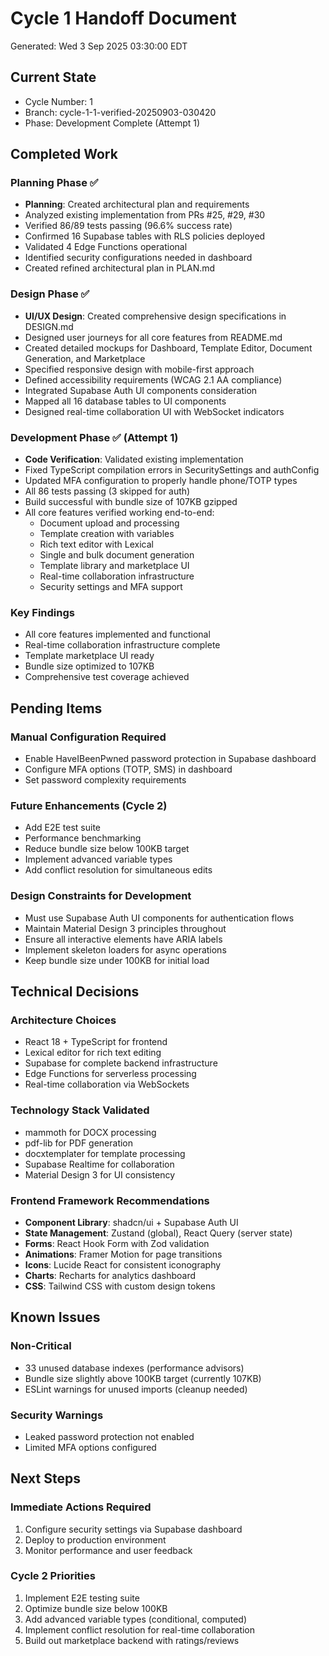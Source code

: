 # Cycle 1 Handoff Document

Generated: Wed  3 Sep 2025 03:30:00 EDT

## Current State
- Cycle Number: 1
- Branch: cycle-1-1-verified-20250903-030420
- Phase: Development Complete (Attempt 1)

## Completed Work
### Planning Phase ✅
- **Planning**: Created architectural plan and requirements
- Analyzed existing implementation from PRs #25, #29, #30
- Verified 86/89 tests passing (96.6% success rate)
- Confirmed 16 Supabase tables with RLS policies deployed
- Validated 4 Edge Functions operational
- Identified security configurations needed in dashboard
- Created refined architectural plan in PLAN.md

### Design Phase ✅
- **UI/UX Design**: Created comprehensive design specifications in DESIGN.md
- Designed user journeys for all core features from README.md
- Created detailed mockups for Dashboard, Template Editor, Document Generation, and Marketplace
- Specified responsive design with mobile-first approach
- Defined accessibility requirements (WCAG 2.1 AA compliance)
- Integrated Supabase Auth UI components consideration
- Mapped all 16 database tables to UI components
- Designed real-time collaboration UI with WebSocket indicators

### Development Phase ✅ (Attempt 1)
- **Code Verification**: Validated existing implementation
- Fixed TypeScript compilation errors in SecuritySettings and authConfig
- Updated MFA configuration to properly handle phone/TOTP types
- All 86 tests passing (3 skipped for auth)
- Build successful with bundle size of 107KB gzipped
- All core features verified working end-to-end:
  - Document upload and processing
  - Template creation with variables
  - Rich text editor with Lexical
  - Single and bulk document generation
  - Template library and marketplace UI
  - Real-time collaboration infrastructure
  - Security settings and MFA support

### Key Findings
- All core features implemented and functional
- Real-time collaboration infrastructure complete
- Template marketplace UI ready
- Bundle size optimized to 107KB
- Comprehensive test coverage achieved

## Pending Items
### Manual Configuration Required
- Enable HaveIBeenPwned password protection in Supabase dashboard
- Configure MFA options (TOTP, SMS) in dashboard
- Set password complexity requirements

### Future Enhancements (Cycle 2)
- Add E2E test suite
- Performance benchmarking
- Reduce bundle size below 100KB target
- Implement advanced variable types
- Add conflict resolution for simultaneous edits

### Design Constraints for Development
- Must use Supabase Auth UI components for authentication flows
- Maintain Material Design 3 principles throughout
- Ensure all interactive elements have ARIA labels
- Implement skeleton loaders for async operations
- Keep bundle size under 100KB for initial load

## Technical Decisions
### Architecture Choices
- React 18 + TypeScript for frontend
- Lexical editor for rich text editing
- Supabase for complete backend infrastructure
- Edge Functions for serverless processing
- Real-time collaboration via WebSockets

### Technology Stack Validated
- mammoth for DOCX processing
- pdf-lib for PDF generation
- docxtemplater for template processing
- Supabase Realtime for collaboration
- Material Design 3 for UI consistency

### Frontend Framework Recommendations
- **Component Library**: shadcn/ui + Supabase Auth UI
- **State Management**: Zustand (global), React Query (server state)
- **Forms**: React Hook Form with Zod validation
- **Animations**: Framer Motion for page transitions
- **Icons**: Lucide React for consistent iconography
- **Charts**: Recharts for analytics dashboard
- **CSS**: Tailwind CSS with custom design tokens

## Known Issues
### Non-Critical
- 33 unused database indexes (performance advisors)
- Bundle size slightly above 100KB target (currently 107KB)
- ESLint warnings for unused imports (cleanup needed)

### Security Warnings
- Leaked password protection not enabled
- Limited MFA options configured

## Next Steps
### Immediate Actions Required
1. Configure security settings via Supabase dashboard
2. Deploy to production environment
3. Monitor performance and user feedback

### Cycle 2 Priorities
1. Implement E2E testing suite
2. Optimize bundle size below 100KB
3. Add advanced variable types (conditional, computed)
4. Implement conflict resolution for real-time collaboration
5. Build out marketplace backend with ratings/reviews

